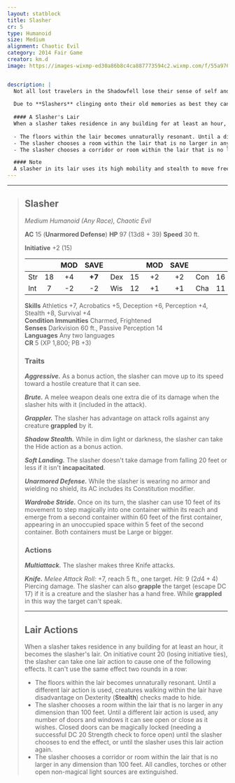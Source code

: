 ```yaml
---
layout: statblock
title: Slasher
cr: 5
type: Humanoid
size: Medium
alignment: Chaotic Evil
category: 2014 Fair Game
creator: km.d
image: https://images-wixmp-ed30a86b8c4ca887773594c2.wixmp.com/f/55a976ff-7886-4ea3-85e6-4c54897e34be/d5kqm8o-77b72293-ad96-46d4-b986-f1f9c031d6e7.png/v1/fill/w_1172,h_682,q_70,strp/killer_by_byzwa_dher_d5kqm8o-pre.jpg?token=eyJ0eXAiOiJKV1QiLCJhbGciOiJIUzI1NiJ9.eyJzdWIiOiJ1cm46YXBwOjdlMGQxODg5ODIyNjQzNzNhNWYwZDQxNWVhMGQyNmUwIiwiaXNzIjoidXJuOmFwcDo3ZTBkMTg4OTgyMjY0MzczYTVmMGQ0MTVlYTBkMjZlMCIsIm9iaiI6W1t7ImhlaWdodCI6Ijw9MTc0NSIsInBhdGgiOiJcL2ZcLzU1YTk3NmZmLTc4ODYtNGVhMy04NWU2LTRjNTQ4OTdlMzRiZVwvZDVrcW04by03N2I3MjI5My1hZDk2LTQ2ZDQtYjk4Ni1mMWY5YzAzMWQ2ZTcucG5nIiwid2lkdGgiOiI8PTMwMDAifV1dLCJhdWQiOlsidXJuOnNlcnZpY2U6aW1hZ2Uub3BlcmF0aW9ucyJdfQ.NjqDJ95VbpnSW9e877K22X2YpjF9dyXZ9L9cDxQc8NU


description: |
  Not all lost travelers in the Shadowfell lose their sense of self and transform into Skulks. Some manage to keep a sliver of their original self, though with a fractured mind. If they somehow manage to survive the unforgiving lands and find a way back to the Material Plane, they are changed both physically and mentally. All aspects of their old personality are lost, creating a void they wish to fill through whatever means necessary.
  
  Due to **Slashers** clinging onto their old memories as best they can, they first try to return home to regain some normalcy. After some time, they get unnerved by the small details of their life and find their family can no longer be found. They then move onto the next town, hoping to fill the nothingness that can't be filled.
  
  #### A Slasher's Lair
  When a slasher takes residence in any building for at least an hour, be it a castle, a storehouse or a tavern, it becomes the slasher's lair. When fighting in its lair the slasher can invoke its ability to take lair actions. On initiative count 20 (losing initiative ties), the slasher can take one lair action to cause one of the following effects. It can’t use the same effect two rounds in a row:
  
  - The floors within the lair becomes unnaturally resonant. Until a different lair action is used, creatures walking within the lair have disadvantage on Dexterity (Stealth) checks made to hide.
  - The slasher chooses a room within the lair that is no larger in any dimension than 100 feet. Until a different lair action is used, any number of doors and windows it can see open or close as it wishes. Closed doors can be magically locked (needing a successful DC 20 Strength check to force open) until the slasher chooses to end the effect, or until the slasher uses this lair action again.
  - The slasher chooses a corridor or room within the lair that is no larger in any dimension than 100 feet. All candles, torches or other open non-magical light sources are extinguished.

  #### Note
  A slasher in its lair uses its high mobility and stealth to move freely throughout its lair, supplemented with its Shadow Stealth, Wardrobe Stride, and Lair Actions. It will seek to ambush its victims, such as using its Knife to grapple members of a split party, attacking and slaying its victim without giving them so much as a chance to scream for help.
---
```


___
> ## Slasher
> *Medium Humanoid (Any Race), Chaotic Evil*
> 
> **AC** 15 (**Unarmored Defense**) **HP** 97 (13d8 + 39) **Speed** 30 ft.
> 
> **Initiative** +2 (15)
>
> | | | MOD | SAVE | | | MOD | SAVE | | | MOD | SAVE |
> |:--|:-:|:----:|:----:|:--|:-:|:----:|:----:|:--|:-:|:----:|:----:|
> |Str| 18| +4 | **+7** |Dex| 15| +2 | +2 |Con| 16| +3 | **+6** |
> |Int| 7| -2 | -2 |Wis| 12| +1 | +1 |Cha| 11| +0 | +0 |
>
> **Skills** Athletics +7, Acrobatics +5, Deception +6, Perception +4, Stealth +8, Survival +4  
> **Condition Immunities** Charmed, Frightened  
> **Senses** Darkvision 60 ft., Passive Perception 14  
> **Languages** Any two languages  
> **CR** 5 (XP 1,800; PB +3)
>
> ### Traits
>
> ***Aggressive.*** As a bonus action, the slasher can move up to its speed toward a hostile creature that it can see.
>
> ***Brute.*** A melee weapon deals one extra die of its damage when the slasher hits with it (included in the attack).
>
> ***Grappler.*** The slasher has advantage on attack rolls against any creature **grappled** by it.
>
> ***Shadow Stealth.*** While in dim light or darkness, the slasher can take the Hide action as a bonus action.
>
> ***Soft Landing.*** The slasher doesn't take damage from falling 20 feet or less if it isn't **incapacitated**.
>
> ***Unarmored Defense.*** While the slasher is wearing no armor and wielding no shield, its AC includes its Constitution modifier.
>
> ***Wardrobe Stride.*** Once on its turn, the slasher can use 10 feet of its movement to step magically into one container within its reach and emerge from a second container within 60 feet of the first container, appearing in an unoccupied space within 5 feet of the second container. Both containers must be Large or bigger.
>
> ### Actions
>
> ***Multiattack.*** The slasher makes three Knife attacks.
>
> ***Knife.*** *Melee Attack Roll:* +7, reach 5 ft., one target. *Hit:* 9 ($2d4 + 4$) Piercing damage. The slasher can also **grapple** the target (escape DC 17) if it is a creature and the slasher has a hand free. While **grappled** in this way the target can't speak.
>
> ---
> ## Lair Actions
>
> When a slasher takes residence in any building for at least an hour, it becomes the slasher's lair. On initiative count 20 (losing initiative ties), the slasher can take one lair action to cause one of the following effects. It can't use the same effect two rounds in a row:
>
> * The floors within the lair becomes unnaturally resonant. Until a different lair action is used, creatures walking within the lair have disadvantage on Dexterity (**Stealth**) checks made to hide.
> * The slasher chooses a room within the lair that is no larger in any dimension than 100 feet. Until a different lair action is used, any number of doors and windows it can see open or close as it wishes. Closed doors can be magically locked (needing a successful DC 20 Strength check to force open) until the slasher chooses to end the effect, or until the slasher uses this lair action again.
> * The slasher chooses a corridor or room within the lair that is no larger in any dimension than 100 feet. All candles, torches or other open non-magical light sources are extinguished.